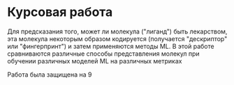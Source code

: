 # Курсовая работа

Для предсказания того, может ли молекула ("лиганд") быть лекарством, эта молекула некоторым образом кодируется (получается "дескриптор" или "фингерпринт") и затем применяются методы ML. В этой работе сравниваются различные способы представления молекул при обучении различных моделей ML на различных метриках

Работа была защищена на 9
